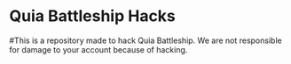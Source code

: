 # Quia Battleship Hacks
#This is a repository made to hack Quia Battleship. We are not responsible for damage to your account because of hacking.

